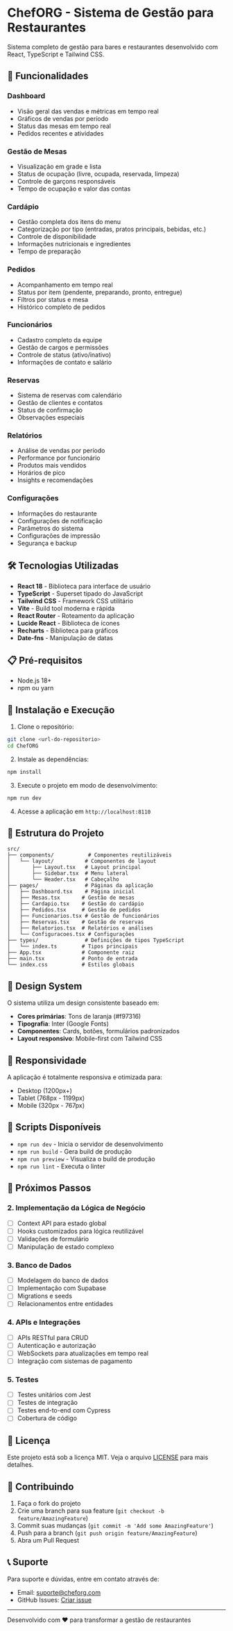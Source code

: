 # ChefORG - Sistema de Gestão para Restaurantes

Sistema completo de gestão para bares e restaurantes desenvolvido com React, TypeScript e Tailwind CSS.

## 🚀 Funcionalidades

### Dashboard

- Visão geral das vendas e métricas em tempo real
- Gráficos de vendas por período
- Status das mesas em tempo real
- Pedidos recentes e atividades

### Gestão de Mesas

- Visualização em grade e lista
- Status de ocupação (livre, ocupada, reservada, limpeza)
- Controle de garçons responsáveis
- Tempo de ocupação e valor das contas

### Cardápio

- Gestão completa dos itens do menu
- Categorização por tipo (entradas, pratos principais, bebidas, etc.)
- Controle de disponibilidade
- Informações nutricionais e ingredientes
- Tempo de preparação

### Pedidos

- Acompanhamento em tempo real
- Status por item (pendente, preparando, pronto, entregue)
- Filtros por status e mesa
- Histórico completo de pedidos

### Funcionários

- Cadastro completo da equipe
- Gestão de cargos e permissões
- Controle de status (ativo/inativo)
- Informações de contato e salário

### Reservas

- Sistema de reservas com calendário
- Gestão de clientes e contatos
- Status de confirmação
- Observações especiais

### Relatórios

- Análise de vendas por período
- Performance por funcionário
- Produtos mais vendidos
- Horários de pico
- Insights e recomendações

### Configurações

- Informações do restaurante
- Configurações de notificação
- Parâmetros do sistema
- Configurações de impressão
- Segurança e backup

## 🛠️ Tecnologias Utilizadas

- **React 18** - Biblioteca para interface de usuário
- **TypeScript** - Superset tipado do JavaScript
- **Tailwind CSS** - Framework CSS utilitário
- **Vite** - Build tool moderna e rápida
- **React Router** - Roteamento da aplicação
- **Lucide React** - Biblioteca de ícones
- **Recharts** - Biblioteca para gráficos
- **Date-fns** - Manipulação de datas

## 📋 Pré-requisitos

- Node.js 18+
- npm ou yarn

## 🚀 Instalação e Execução

1. Clone o repositório:

```bash
git clone <url-do-repositorio>
cd ChefORG
```

2. Instale as dependências:

```bash
npm install
```

3. Execute o projeto em modo de desenvolvimento:

```bash
npm run dev
```

4. Acesse a aplicação em `http://localhost:8110`

## 📁 Estrutura do Projeto

```
src/
├── components/           # Componentes reutilizáveis
│   └── layout/          # Componentes de layout
│       ├── Layout.tsx   # Layout principal
│       ├── Sidebar.tsx  # Menu lateral
│       └── Header.tsx   # Cabeçalho
├── pages/               # Páginas da aplicação
│   ├── Dashboard.tsx    # Página inicial
│   ├── Mesas.tsx       # Gestão de mesas
│   ├── Cardapio.tsx    # Gestão do cardápio
│   ├── Pedidos.tsx     # Gestão de pedidos
│   ├── Funcionarios.tsx # Gestão de funcionários
│   ├── Reservas.tsx    # Gestão de reservas
│   ├── Relatorios.tsx  # Relatórios e análises
│   └── Configuracoes.tsx # Configurações
├── types/               # Definições de tipos TypeScript
│   └── index.ts        # Tipos principais
├── App.tsx             # Componente raiz
├── main.tsx            # Ponto de entrada
└── index.css           # Estilos globais
```

## 🎨 Design System

O sistema utiliza um design consistente baseado em:

- **Cores primárias**: Tons de laranja (#f97316)
- **Tipografia**: Inter (Google Fonts)
- **Componentes**: Cards, botões, formulários padronizados
- **Layout responsivo**: Mobile-first com Tailwind CSS

## 📱 Responsividade

A aplicação é totalmente responsiva e otimizada para:

- Desktop (1200px+)
- Tablet (768px - 1199px)
- Mobile (320px - 767px)

## 🔧 Scripts Disponíveis

- `npm run dev` - Inicia o servidor de desenvolvimento
- `npm run build` - Gera build de produção
- `npm run preview` - Visualiza o build de produção
- `npm run lint` - Executa o linter

## 🚧 Próximos Passos

### 2. Implementação da Lógica de Negócio

- [ ] Context API para estado global
- [ ] Hooks customizados para lógica reutilizável
- [ ] Validações de formulário
- [ ] Manipulação de estado complexo

### 3. Banco de Dados

- [ ] Modelagem do banco de dados
- [ ] Implementação com Supabase
- [ ] Migrations e seeds
- [ ] Relacionamentos entre entidades

### 4. APIs e Integrações

- [ ] APIs RESTful para CRUD
- [ ] Autenticação e autorização
- [ ] WebSockets para atualizações em tempo real
- [ ] Integração com sistemas de pagamento

### 5. Testes

- [ ] Testes unitários com Jest
- [ ] Testes de integração
- [ ] Testes end-to-end com Cypress
- [ ] Cobertura de código

## 📄 Licença

Este projeto está sob a licença MIT. Veja o arquivo [LICENSE](LICENSE) para mais detalhes.

## 🤝 Contribuindo

1. Faça o fork do projeto
2. Crie uma branch para sua feature (`git checkout -b feature/AmazingFeature`)
3. Commit suas mudanças (`git commit -m 'Add some AmazingFeature'`)
4. Push para a branch (`git push origin feature/AmazingFeature`)
5. Abra um Pull Request

## 📞 Suporte

Para suporte e dúvidas, entre em contato através de:

- Email: suporte@cheforg.com
- GitHub Issues: [Criar issue](link-para-issues)

---

Desenvolvido com ❤️ para transformar a gestão de restaurantes
